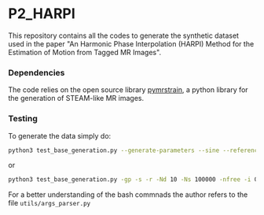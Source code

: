 # P2_HARPI
This repository contains all the codes to generate the synthetic dataset used in the paper "An Harmonic Phase Interpolation (HARPI) Method for the Estimation of Motion from Tagged MR Images".

### Dependencies
The code relies on the open source library [pymrstrain](www.github.com/hmella/pymrstrain), a python library for the generation of STEAM-like MR images.

### Testing
To generate the data simply do:
```bash
python3 test_base_generation.py --generate-parameters --sine --reference --nb-data 10 --nb-samples 100000 --noise-free --initial-data 0 --final-data 10
```
or
```bash
python3 test_base_generation.py -gp -s -r -Nd 10 -Ns 100000 -nfree -i 0 -f 10
```
For a better understanding of the bash commnads the author refers to the file ```utils/args_parser.py```